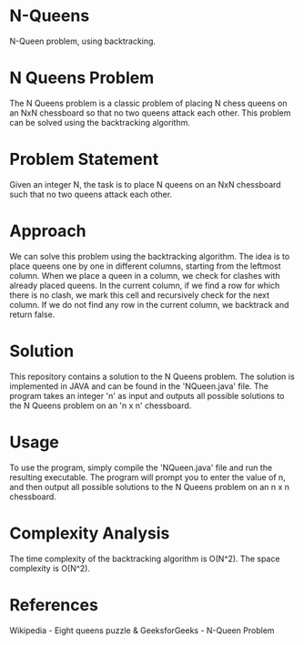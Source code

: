 # N-Queens
N-Queen problem, using backtracking.

# N Queens Problem
The N Queens problem is a classic problem of placing N chess queens on an NxN chessboard so that no two queens attack each other. This problem can be solved using the backtracking algorithm.

# Problem Statement
Given an integer N, the task is to place N queens on an NxN chessboard such that no two queens attack each other.

# Approach
We can solve this problem using the backtracking algorithm. The idea is to place queens one by one in different columns, starting from the leftmost column. When we place a queen in a column, we check for clashes with already placed queens. In the current column, if we find a row for which there is no clash, we mark this cell and recursively check for the next column. If we do not find any row in the current column, we backtrack and return false.

# Solution
This repository contains a solution to the N Queens problem. The solution is implemented in JAVA and can be found in the 'NQueen.java' file. The program takes an integer 'n' as input and outputs all possible solutions to the N Queens problem on an 'n x n' chessboard.

# Usage
To use the program, simply compile the 'NQueen.java' file and run the resulting executable. The program will prompt you to enter the value of n, and then output all possible solutions to the N Queens problem on an n x n chessboard.

# Complexity Analysis
The time complexity of the backtracking algorithm is O(N^2). The space complexity is O(N^2).

# References
Wikipedia - Eight queens puzzle & GeeksforGeeks - N-Queen Problem
